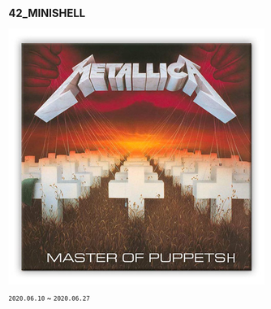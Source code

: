 ## 42_MINISHELL

![](https://github.com/Master-of-Puppetsh/42_minishell/blob/master/puppetsh.png)

`2020.06.10` ~ `2020.06.27`

